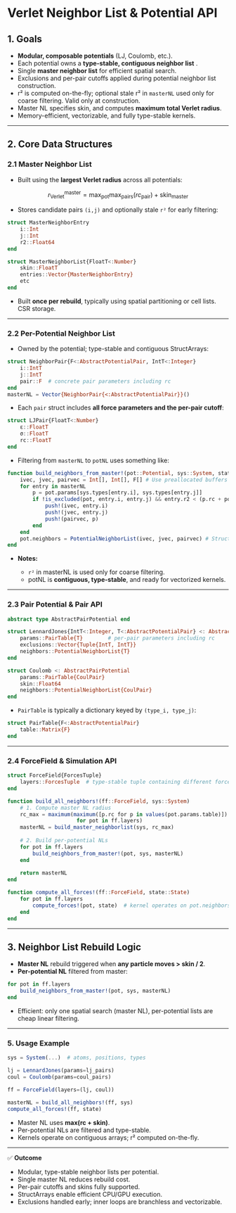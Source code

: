 # Verlet Neighbor List & Potential API 

## 1. Goals

* **Modular, composable potentials** (LJ, Coulomb, etc.).
* Each potential owns a **type-stable, contiguous neighbor list** .
* Single **master neighbor list** for efficient spatial search.
* Exclusions and per-pair cutoffs applied during potential neighbor list construction.
* r² is computed on-the-fly; optional stale r² in `masterNL` used only for coarse filtering. Valid only at construction.
* Master NL specifies skin, and computes **maximum total Verlet radius**.
* Memory-efficient, vectorizable, and fully type-stable kernels.

---

## 2. Core Data Structures

### 2.1 Master Neighbor List

* Built using the **largest Verlet radius** across all potentials:

$$
r_\text{Verlet}^\text{master} = \max_\text{pot} \max_\text{pairs}(rc_\text{pair}) + \text{skin}_\text{master}
$$

* Stores candidate pairs `(i,j)` and optionally stale `r²` for early filtering:

```julia
struct MasterNeighborEntry
    i::Int
    j::Int
    r2::Float64
end

struct MasterNeighborList{FloatT<:Number}
    skin::FloatT
    entries::Vector{MasterNeighborEntry}
    etc
end
```

* Built **once per rebuild**, typically using spatial partitioning or cell lists. CSR storage.

---

### 2.2 Per-Potential Neighbor List

* Owned by the potential; type-stable and contiguous StructArrays:

```julia
struct NeighborPair{F<:AbstractPotentialPair, IntT<:Integer}
    i::IntT
    j::IntT
    pair::F  # concrete pair parameters including rc
end
masterNL = Vector{NeighborPair{<:AbstractPotentialPair}}()
```

* Each `pair` struct includes **all force parameters and the per-pair cutoff**:

```julia
struct LJPair{FloatT<:Number}
    ε::FloatT
    σ::FloatT
    rc::FloatT
end
```

* Filtering from `masterNL` to `potNL` uses something like:

```julia
function build_neighbors_from_master!(pot::Potential, sys::System, state::State, masterNL)
    ivec, jvec, pairvec = Int[], Int[], F[] # Use preallocated buffers at rebuild time. empty! -> push!
    for entry in masterNL
        p = pot.params[sys.types[entry.i], sys.types[entry.j]]
        if !is_excluded(pot, entry.i, entry.j) && entry.r2 < (p.rc + pot.skin)^2
            push!(ivec, entry.i)
            push!(jvec, entry.j)
            push!(pairvec, p)
        end
    end
    pot.neighbors = PotentialNeighborList(ivec, jvec, pairvec) # StructArrays
end
```

* **Notes:**

  * `r²` in masterNL is used only for coarse filtering.
  * potNL is **contiguous, type-stable**, and ready for vectorized kernels.

---

### 2.3  Pair Potential & Pair API

```julia
abstract type AbstractPairPotential end

struct LennardJones{IntT<:Integer, T<:AbstractPotentialPair} <: AbstractPairPotential
    params::PairTable{T}        # per-pair parameters including rc
    exclusions::Vector{Tuple{IntT, IntT}}
    neighbors::PotentialNeighborList{T}
end

struct Coulomb <: AbstractPairPotential
    params::PairTable{CoulPair}
    skin::Float64
    neighbors::PotentialNeighborList{CoulPair}
end
```

* `PairTable` is typically a dictionary keyed by `(type_i, type_j)`:

```julia
struct PairTable{F<:AbstractPotentialPair}
    table::Matrix{F}
end
```

---

### 2.4 ForceField & Simulation API

```julia
struct ForceField{ForcesTuple}
    layers::ForcesTuple  # type-stable tuple containing different forces (lj, coul, etc)
end

function build_all_neighbors!(ff::ForceField, sys::System)
    # 1. Compute master NL radius
    rc_max = maximum(maximum([p.rc for p in values(pot.params.table)]) + pot.skin
                      for pot in ff.layers)
    masterNL = build_master_neighborlist(sys, rc_max)
    
    # 2. Build per-potential NLs
    for pot in ff.layers
        build_neighbors_from_master!(pot, sys, masterNL)
    end
    
    return masterNL
end

function compute_all_forces!(ff::ForceField, state::State)
    for pot in ff.layers
        compute_forces!(pot, state)  # kernel operates on pot.neighbors
    end
end
```

---

## 3. Neighbor List Rebuild Logic

* **Master NL** rebuild triggered when **any particle moves > skin / 2**.
* **Per-potential NL** filtered from master:

```julia
for pot in ff.layers
    build_neighbors_from_master!(pot, sys, masterNL)
end
```

* Efficient: only one spatial search (master NL), per-potential lists are cheap linear filtering.

---

### 5. Usage Example

```julia
sys = System(...)  # atoms, positions, types

lj = LennardJones(params=lj_pairs)
coul = Coulomb(params=coul_pairs)

ff = ForceField(layers=(lj, coul))

masterNL = build_all_neighbors!(ff, sys)
compute_all_forces!(ff, state)
```

* Master NL uses **max(rc + skin)**.
* Per-potential NLs are filtered and type-stable.
* Kernels operate on contiguous arrays; r² computed on-the-fly.

---

✅ **Outcome**

* Modular, type-stable neighbor lists per potential.
* Single master NL reduces rebuild cost.
* Per-pair cutoffs and skins fully supported.
* StructArrays enable efficient CPU/GPU execution.
* Exclusions handled early; inner loops are branchless and vectorizable.

#

